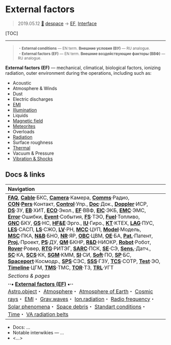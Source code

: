 # External factors
> 2019.05.12 [🚀](../index/index.md) [despace](index.md) → [EF](ef.md), [Interface](interface.md)

[TOC]

---

> <small>・**External conditions** — EN term. **Внешние условия (ВУ)** — RU analogue.<br> ・**External factors (EF)** — EN term. **Внешние воздействующие факторы (ВВФ)** — RU analogue.</small>

**External factors (EF)** — mechanical, climatical, biological factors, ionizing radiation, outer environment during the operations, including such as:

   - Acoustic
   - Atmosphere & Winds
   - Dust
   - Electric discharges
   - [EMI](emi.md)
   - [Illumination](illum.md)
   - Liquids
   - [Magnetic field](mag_field.md)
   - [Meteorites](aob.md)
   - Overloads
   - [Radiation](ion_rad.md)
   - Surface roughness
   - [Thermal](tcs.md)
   - Vacuum & Pressure
   - [Vibration & Shocks](vibration.md)



## Docs & links
|Navigation|
|:--|
|**[FAQ](faq.md)**, **[Cable](cable.md)**·БКС, **[Camera](cam.md)**·Камера, **[Comms](comms.md)**·Радио, **[CON](contact.md)·[Pers](person.md)**·Контакт, **[Control](control.md)**·Упр., **[Doc](doc.md)**·Док., **[Doppler](doppler.md)**·ИСР, **[DS](ds.md)**·ЗУ, **[EB](eb.md)**·ХИТ, **[ECO](ecology.md)**·Экол., **[EF](ef.md)**·ВВФ, **[ElC](elc.md)**·ЭКБ, **[EMC](emc.md)**·ЭМС, **[Error](error.md)**·Ошибки, **[Event](event.md)**·События, **[FS](fs.md)**·ТЭО, **[Fuel](fuel.md)**·Топливо, **[GNC](gnc.md)**·БКУ, **[GS](scs.md)**·НС, **[HF&E](hfe.md)**·Эрго., **[IU](iu.md)**·Гиро., **[KT](kt.md)**·КТЕХ, **[LAG](lag.md)**·ПУC, **[LES](les.md)**·САСП, **[LS](ls.md)**·СЖО, **[LV](lv.md)**·РН, **[MCC](mcc.md)**·ЦУП, **[Model](model.md)**·Модель, **[MSC](sc.md)**·ПКА, **[N&B](nnb.md)**·БНО, **[NR](nr.md)**·ЯР, **[OBC](obc.md)**·ЦВМ, **[OE](oe.md)**·БА, **[Pat.](патент.md)**·Патент, **[Proj.](project.md)**·Проект, **[PS](ps.md)**·ДУ, **[QM](qm.md)**·БКНР, **[R&D](rnd.md)**·НИОКР, **[Robot](robotics.md)**·Робот, **[Rover](rover.md)**·Ровер, **[RTG](rtg.md)**·РИТЭГ, **[SARC](sarc.md)**·ПСК, **[SE](se.md)**·СЭ, **[Sens.](sensor.md)**·Датч., **[SC](sc.md)**·КА, **[SCS](scs.md)**·КК, **[SGM](sgm.md)**·КММ, **[SI](si.md)**·СИ, **[Soft](soft.md)**·ПО, **[SP](sp.md)**·БС, **[Spaceport](spaceport.md)**·Космодр., **[SPS](sps.md)**·СЭС, **[SSS](sss.md)**·ГЗУ, **[TCS](tcs.md)**·СОТР, **[Test](test.md)**·ЭО, **[Timeline](timeline.md)**·ЦГМ, **[TMS](tms.md)**·ТМС, **[TOR](tor.md)**·ТЗ, **[TRL](trl.md)**·УГТ|
|*Sections & pages*|
|**··• [External factors (EF)](ef.md) •··**<br> [Astro.object](aob.md)・ [Atmosphere](atmosphere.md)・ [Atmosphere of Earth](earth.md)・ [Cosmic rays](cr.md)・ [EMI](emi.md)・ [Grav.waves](gravwave.md)・ [Ion.radiation](ion_rad.md)・ [Radio frequency](rf.md)・ [Solar phenomena](solar_ph.md)・ [Space debris](sdeb.md)・ [Standart conditions](sctp.md)・ [Time](time.md)・ [VA radiation belts](varb.md)|

   - Docs: …
   - Notable interwikies — …
   - <…>
